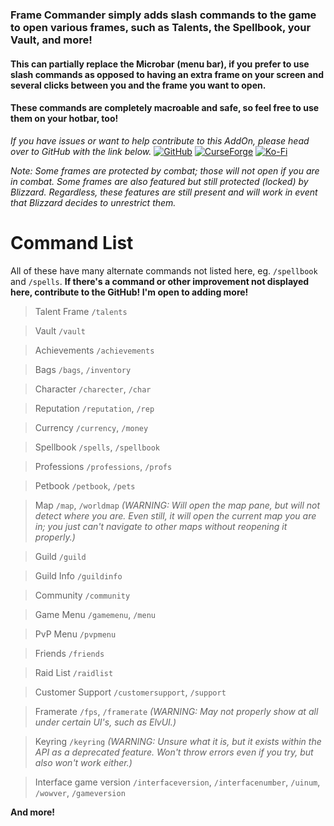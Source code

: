 ### Frame Commander simply adds slash commands to the game to open various frames, such as Talents, the Spellbook, your Vault, and more!
#### This can partially replace the Microbar (menu bar), if you prefer to use slash commands as opposed to having an extra frame on your screen and several clicks between you and the frame you want to open.
#### These commands are completely macroable and safe, so feel free to use them on your hotbar, too!

*If you have issues or want to help contribute to this AddOn, please head over to GitHub with the link below.*
[![GitHub](https://github.com/user-attachments/assets/36665467-3547-49bf-9c33-0095bd3bcb8b)](https://github.com/Rycia/Frame-Commander)
[![CurseForge](https://github.com/user-attachments/assets/5feb4851-9320-4b27-a803-c12239ef6497)](https://legacy.curseforge.com/wow/addons/frame-commander)
[![Ko-Fi](https://github.com/user-attachments/assets/8154cab9-c0f5-4095-85ca-529dee114052)](https://ko-fi.com/rycia)

_Note: Some frames are protected by combat; those will not open if you are in combat. Some frames are also featured but still protected (locked) by Blizzard. Regardless, these features are still present and will work in event that Blizzard decides to unrestrict them._

# Command List
All of these have many alternate commands not listed here, eg. `/spellbook` and `/spells`.
**If there's a command or other improvement not displayed here, contribute to the GitHub! I'm open to adding more!**
> Talent Frame `/talents`

> Vault `/vault`

> Achievements `/achievements`

> Bags `/bags`, `/inventory`

> Character `/charecter`, `/char`

> Reputation `/reputation`, `/rep`

> Currency `/currency`, `/money`

> Spellbook `/spells`, `/spellbook`

> Professions `/professions`, `/profs`

> Petbook `/petbook`, `/pets`

> Map `/map`, `/worldmap` *(WARNING: Will open the map pane, but will not detect where you are. Even still, it will open the current map you are in; you just can't navigate to other maps without reopening it properly.)*

> Guild `/guild`

> Guild Info `/guildinfo`

> Community `/community`

> Game Menu `/gamemenu`, `/menu`

> PvP Menu `/pvpmenu`

> Friends `/friends`

> Raid List `/raidlist`

> Customer Support `/customersupport`, `/support`

> Framerate `/fps`, `/framerate`
> *(WARNING: May not properly show at all under certain UI's, such as ElvUI.)*

> Keyring `/keyring` *(WARNING: Unsure what it is, but it exists within the API as a deprecated feature. Won't throw errors even if you try, but also won't work either.)*

> Interface game version `/interfaceversion`, `/interfacenumber`, `/uinum`, `/wowver`, `/gameversion`

**And more!**
